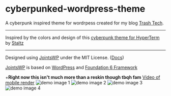  # cyberpunked-wordpress-theme
 A cyberpunk inspired theme for wordrpess created for my blog <a href="http://trashtech.webatu.com">Trash Tech</a>.
 <hr></hr>
 Inspired by the colors and design of this <a href="https://github.com/staltz/hyperpunk">cyberpunk theme for HyperTerm</a> by <a href="https://github.com/staltz">Staltz</a>
  <hr></hr>
  <p>Designed using <a href="http://jointswp.com/">JointsWP</a> under the MIT License. (<a href="http://jointswp.com/docs/">Docs</a>)</p>
  <p><a href="http://jointswp.com/">JointsWP</a> is based on <a href="https://wordpress.org/">WordPress</a> and <a href="http://foundation.zurb.com/">Foundation 6 Framework<a></p>
 +<b>Right now this isn't much more than a reskin though tbqh fam</b>
<a href="https://goo.gl/photos/phPJncp2fnzj3DHQ7">Video of mobile render</a>
<img scr="https://goo.gl/photos/5k2tDXXRKXPj6DtA7" alt="demo image 1">
<img scr="" alt="demo image 2">
<img scr="" alt="demo image 3">
<img scr="" alt="demo image 4">
